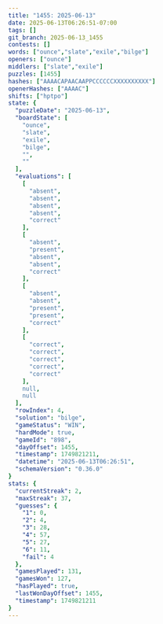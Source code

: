 ```yaml
---
title: "1455: 2025-06-13"
date: 2025-06-13T06:26:51-07:00
tags: []
git_branch: 2025-06-13_1455
contests: []
words: ["ounce","slate","exile","bilge"]
openers: ["ounce"]
middlers: ["slate","exile"]
puzzles: [1455]
hashes: ["AAAACAPAACAAPPCCCCCCXXXXXXXXXX"]
openerHashes: ["AAAAC"]
shifts: ["hptpo"]
state: {
  "puzzleDate": "2025-06-13",
  "boardState": [
    "ounce",
    "slate",
    "exile",
    "bilge",
    "",
    ""
  ],
  "evaluations": [
    [
      "absent",
      "absent",
      "absent",
      "absent",
      "correct"
    ],
    [
      "absent",
      "present",
      "absent",
      "absent",
      "correct"
    ],
    [
      "absent",
      "absent",
      "present",
      "present",
      "correct"
    ],
    [
      "correct",
      "correct",
      "correct",
      "correct",
      "correct"
    ],
    null,
    null
  ],
  "rowIndex": 4,
  "solution": "bilge",
  "gameStatus": "WIN",
  "hardMode": true,
  "gameId": "898",
  "dayOffset": 1455,
  "timestamp": 1749821211,
  "datetime": "2025-06-13T06:26:51",
  "schemaVersion": "0.36.0"
}
stats: {
  "currentStreak": 2,
  "maxStreak": 37,
  "guesses": {
    "1": 0,
    "2": 4,
    "3": 28,
    "4": 57,
    "5": 27,
    "6": 11,
    "fail": 4
  },
  "gamesPlayed": 131,
  "gamesWon": 127,
  "hasPlayed": true,
  "lastWonDayOffset": 1455,
  "timestamp": 1749821211
}
---
```

<!-- more -->
